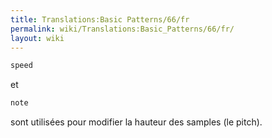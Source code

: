 ```yaml
---
title: Translations:Basic Patterns/66/fr
permalink: wiki/Translations:Basic_Patterns/66/fr/
layout: wiki
---
```


``` Haskell
speed
```

et

``` Haskell
note
```

sont utilisées pour modifier la hauteur des samples (le pitch).
